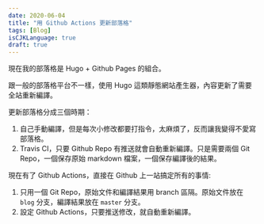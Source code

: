 ```yaml
---
date: 2020-06-04
title: "用 Github Actions 更新部落格"
tags: [Blog]
isCJKLanguage: true
draft: true
---
```


現在我的部落格是 Hugo + Github Pages 的組合。

跟一般的部落格平台不一樣，使用 Hugo 這類靜態網站產生器，內容更新了需要全站重新編譯。

更新部落格分成三個時期：

1. 自己手動編譯，但是每次小修改都要打指令，太麻煩了，反而讓我變得不愛寫部落格。
2.  Travis CI，只要 Github Repo 有推送就會自動重新編譯。只是需要兩個 Git Repo，一個保存原始 markdown 檔案，一個保存編譯後的結果。

現在有了 Github Actions，直接在 Github 上一站搞定所有的事情:

1. 只用一個 Git Repo，原始文件和編譯結果用 branch 區隔。原始文件放在 `blog` 分支，編譯結果放在 `master` 分支。
2. 設定 Github Actions，只要推送修改，就自動重新編譯。


